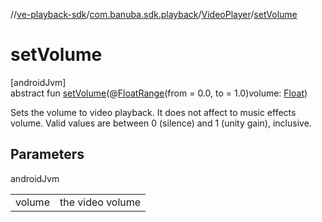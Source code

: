 //[ve-playback-sdk](../../../index.md)/[com.banuba.sdk.playback](../index.md)/[VideoPlayer](index.md)/[setVolume](set-volume.md)

# setVolume

[androidJvm]\
abstract fun [setVolume](set-volume.md)(@[FloatRange](https://developer.android.com/reference/kotlin/androidx/annotation/FloatRange.html)(from = 0.0, to = 1.0)volume: [Float](https://kotlinlang.org/api/latest/jvm/stdlib/kotlin/-float/index.html))

Sets the volume to video playback. It does not affect to music effects volume. Valid values are between 0 (silence) and 1 (unity gain), inclusive.

## Parameters

androidJvm

| | |
|---|---|
| volume | the video volume |
